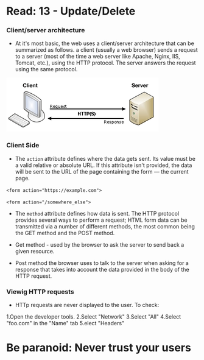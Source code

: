 # Read: 13 - Update/Delete

### Client/server architecture

- At it's most basic, the web uses a client/server architecture that can be summarized as follows. a client (usually a web browser) sends a request to a server (most of the time a web server like Apache, Nginx, IIS, Tomcat, etc.), using the HTTP protocol. The server answers the request using the same protocol.

![client/server](/images/client-server.png)

### Client Side

- The `action` attribute defines where the data gets sent. Its value must be a valid relative or absolute URL. If this attribute isn't provided, the data will be sent to the URL of the page containing the form — the current page.

`<form action="https://example.com">`

`<form action="/somewhere_else">`

- The `method` attribute defines how data is sent. The HTTP protocol provides several ways to perform a request; HTML form data can be transmitted via a number of different methods, the most common being the GET method and the POST method.

- Get method - used by the browser to ask the server to send back a given resource.

- Post method the browser uses to talk to the server when asking for a response that takes into account the data provided in the body of the HTTP request.

### Viewig HTTP requests

- HTTp requests are never displayed to the user. To check:

1.Open the developer tools.
2.Select "Network"
3.Select "All"
4.Select "foo.com" in the "Name" tab
5.elect "Headers"

# Be paranoid: Never trust your users